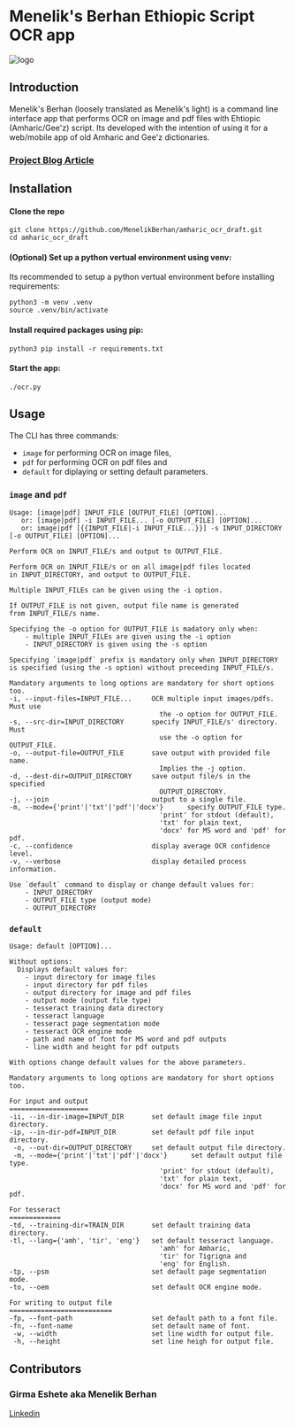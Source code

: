 # Menelik's Berhan Ethiopic Script OCR app

![logo](https://drive.google.com/uc?export=view&id=1Id5pBcuPPtlFo5Dt4JuGH7GW-4xXqnxU)
## Introduction

Menelik's Berhan (loosely translated as Menelik's light) is a command line interface app that performs OCR on image and pdf files with Ehtiopic (Amharic/Gee'z) script. Its developed with the intention of using it for a web/mobile app of old Amharic and Gee'z dictionaries.

### [Project Blog Article](https://www.linkedin.com/pulse/implementing-ethiopic-script-ocr-app-girma-eshete-srp3e)

## Installation

#### Clone the repo
```
git clone https://github.com/MenelikBerhan/amharic_ocr_draft.git
cd amharic_ocr_draft
```

#### (Optional) Set up a python vertual environment using venv:
Its recommended to setup a python vertual environment before installing requirements:
```
python3 -m venv .venv
source .venv/bin/activate
```

#### Install required packages using pip:
```
python3 pip install -r requirements.txt
```

#### Start the app:
```
./ocr.py
```

## Usage

The CLI has three commands:
- `image` for performing OCR on image files,
- `pdf` for performing OCR on pdf files and
- `default` for diplaying or setting default parameters.

### `image` and `pdf`

```
Usage: [image|pdf] INPUT_FILE [OUTPUT_FILE] [OPTION]...
   or: [image|pdf] -i INPUT_FILE... [-o OUTPUT_FILE] [OPTION]...
   or: image|pdf [{{INPUT_FILE|-i INPUT_FILE...}}] -s INPUT_DIRECTORY [-o OUTPUT_FILE] [OPTION]...

Perform OCR on INPUT_FILE/s and output to OUTPUT_FILE.

Perform OCR on INPUT_FILE/s or on all image|pdf files located
in INPUT_DIRECTORY, and output to OUTPUT_FILE.

Multiple INPUT_FILEs can be given using the -i option.

If OUTPUT_FILE is not given, output file name is generated
from INPUT_FILE/s name.

Specifying the -o option for OUTPUT_FILE is madatory only when:
    - multiple INPUT_FILEs are given using the -i option
    - INPUT_DIRECTORY is given using the -s option

Specifying `image|pdf` prefix is mandatory only when INPUT_DIRECTORY
is specified (using the -s option) without preceeding INPUT_FILE/s.

Mandatory arguments to long options are mandatory for short options too.
-i, --input-files=INPUT_FILE...     OCR multiple input images/pdfs. Must use
                                      the -o option for OUTPUT_FILE.
-s, --src-dir=INPUT_DIRECTORY       specify INPUT_FILE/s' directory. Must
                                      use the -o option for OUTPUT_FILE.
-o, --output-file=OUTPUT_FILE       save output with provided file name.
                                      Implies the -j option.
-d, --dest-dir=OUTPUT_DIRECTORY     save output file/s in the specified
                                      OUTPUT_DIRECTORY.
-j, --join                          output to a single file.
-m, --mode={'print'|'txt'|'pdf'|'docx'}      specify OUTPUT_FILE type.
                                      'print' for stdout (default),
                                      'txt' for plain text,
                                      'docx' for MS word and 'pdf' for pdf.
-c, --confidence                    display average OCR confidence level.
-v, --verbose                       display detailed process information.

Use `default` command to display or change default values for:
    - INPUT_DIRECTORY
    - OUTPUT_FILE type (output mode)
    - OUTPUT_DIRECTORY
```

### `default`

```
Usage: default [OPTION]...

Without options:
  Displays default values for:
    - input directory for image files
    - input directory for pdf files
    - output directory for image and pdf files
    - output mode (output file type)
    - tesseract training data directory
    - tesseract language
    - tesseract page segmentation mode
    - tesseract OCR engine mode
    - path and name of font for MS word and pdf outputs
    - line width and height for pdf outputs

With options change default values for the above parameters.

Mandatory arguments to long options are mandatory for short options too.

For input and output
====================
-ii, --in-dir-image=INPUT_DIR       set default image file input directory.
-ip, --in-dir-pdf=INPUT_DIR         set default pdf file input directory.
 -o, --out-dir=OUTPUT_DIRECTORY     set default output file directory.
 -m, --mode={'print'|'txt'|'pdf'|'docx'}      set default output file type.
                                      'print' for stdout (default),
                                      'txt' for plain text,
                                      'docx' for MS word and 'pdf' for pdf.

For tesseract
=============
-td, --training-dir=TRAIN_DIR       set default training data directory.
-tl, --lang={'amh', 'tir', 'eng'}   set default tesseract language.
                                      'amh' for Amharic,
                                      'tir' for Tigrigna and
                                      'eng' for English.
-tp, --psm                          set default page segmentation mode.
-to, --oem                          set default OCR engine mode.

For writing to output file
==========================
-fp, --font-path                    set default path to a font file.
-fn, --font-name                    set default name of font.
 -w, --width                        set line width for output file.
 -h, --height                       set line heigh for output file.
```

## Contributors
### Girma Eshete aka Menelik Berhan
[Linkedin](https://www.linkedin.com/in/menelikberhan)